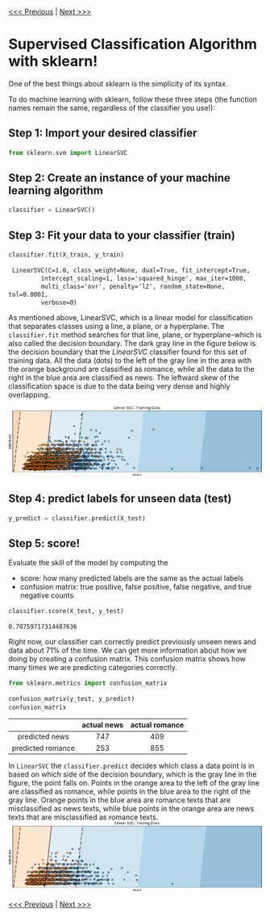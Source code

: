 [<<< Previous](supervised.md) | [Next >>>](unsupervised.md)

# Supervised Classification Algorithm with sklearn!


One of the best things about sklearn is the simplicity of its syntax.

To do machine learning with sklearn, follow these three steps (the function names remain the same, regardless of the classifier you use!):

## Step 1:  Import your desired classifier


```python
from sklearn.svm import LinearSVC
```

## Step 2: Create an instance of your machine learning algorithm


```python
classifier = LinearSVC()
```

## Step 3:  Fit your data to your classifier (train)

```python
classifier.fit(X_train, y_train)
```
```output
 LinearSVC(C=1.0, class_weight=None, dual=True, fit_intercept=True,
         intercept_scaling=1, loss='squared_hinge', max_iter=1000,
         multi_class='ovr', penalty='l2', random_state=None, tol=0.0001,
         verbose=0)
```
As mentioned above, LinearSVC, which is a linear model for classification that separates classes using a line, a plane, or a hyperplane. The `classifier.fit` method searches for that line, plane, or hyperplane-which is also called the decision boundary. The dark gray line in the figure below is the decision boundary that the *LinearSVC* classifier found for this set of training data. All the data (dots) to the left of the gray line in the area with the orange background are classified as romance, while all the data to the right in the blue area are classified as news. The leftward skew of the classification space is due to the data being very dense and highly overlapping.

![Visualization of the decision boundary of the scatter plot found via the fit method.](../images/training_boundary.png)

 ## Step 4: predict labels for unseen data (test)
```python
y_predict = classifier.predict(X_test)
```


## Step 5: score!
Evaluate the skill of the model by computing the 
* score: how many predicted labels are the same as the actual labels 
* confusion matrix: true positive, false positive, false negative, and true negative counts

```python
classifier.score(X_test, y_test)
```
```output
0.70759717314487636
```


Right now, our classifier can correctly predict previously unseen news and data about 71% of the time.  We can get more information about how we doing by creating a confusion matrix. This confusion matrix shows how many times we are predicting categories correctly.


```python
from sklearn.metrics import confusion_matrix
```


```python
confusion_matrix(y_test, y_predict)
confusion_matrix
```

|      |actual news | actual romance |
|:--: | :--:| :--:|
|predicted news | 747 | 409 |
|predicted romance|253 | 855|
In `LinearSVC` the `classifier.predict` decides which class a data point is in based on which side of the decision boundary, which is the gray line in the figure, the point falls on. Points in the orange area to the left of the gray line are classified as romance, while points in the blue area to the right of the gray line. Orange points in the blue area are romance texts that are misclassified as news texts, while blue points in the orange area are news texts that are misclassified as romance texts. 
![Scatter plot showing the decision boundary used to determine which class the point is in.](../images/testing_boundary.png)




[<<< Previous](supervised.md) | [Next >>>](unsupervised.md)
